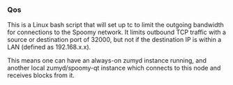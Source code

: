 ### Qos ###

This is a Linux bash script that will set up tc to limit the outgoing bandwidth for connections to the Spoomy network. It limits outbound TCP traffic with a source or destination port of 32000, but not if the destination IP is within a LAN (defined as 192.168.x.x).

This means one can have an always-on zumyd instance running, and another local zumyd/spoomy-qt instance which connects to this node and receives blocks from it.
